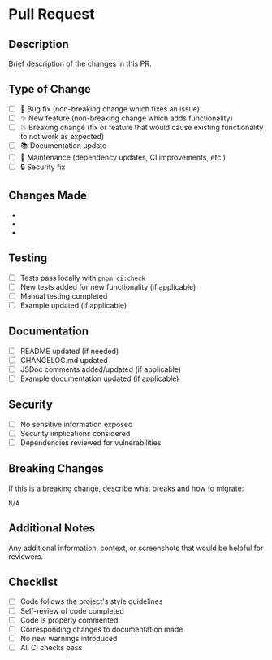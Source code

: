 # Pull Request

## Description

Brief description of the changes in this PR.

## Type of Change

- [ ] 🐛 Bug fix (non-breaking change which fixes an issue)
- [ ] ✨ New feature (non-breaking change which adds functionality)
- [ ] 💥 Breaking change (fix or feature that would cause existing functionality to not work as expected)
- [ ] 📚 Documentation update
- [ ] 🔧 Maintenance (dependency updates, CI improvements, etc.)
- [ ] 🔒 Security fix

## Changes Made

-
-
-

## Testing

- [ ] Tests pass locally with `pnpm ci:check`
- [ ] New tests added for new functionality (if applicable)
- [ ] Manual testing completed
- [ ] Example updated (if applicable)

## Documentation

- [ ] README updated (if needed)
- [ ] CHANGELOG.md updated
- [ ] JSDoc comments added/updated (if applicable)
- [ ] Example documentation updated (if applicable)

## Security

- [ ] No sensitive information exposed
- [ ] Security implications considered
- [ ] Dependencies reviewed for vulnerabilities

## Breaking Changes

If this is a breaking change, describe what breaks and how to migrate:

```text
N/A
```

## Additional Notes

Any additional information, context, or screenshots that would be helpful for reviewers.

## Checklist

- [ ] Code follows the project's style guidelines
- [ ] Self-review of code completed
- [ ] Code is properly commented
- [ ] Corresponding changes to documentation made
- [ ] No new warnings introduced
- [ ] All CI checks pass
